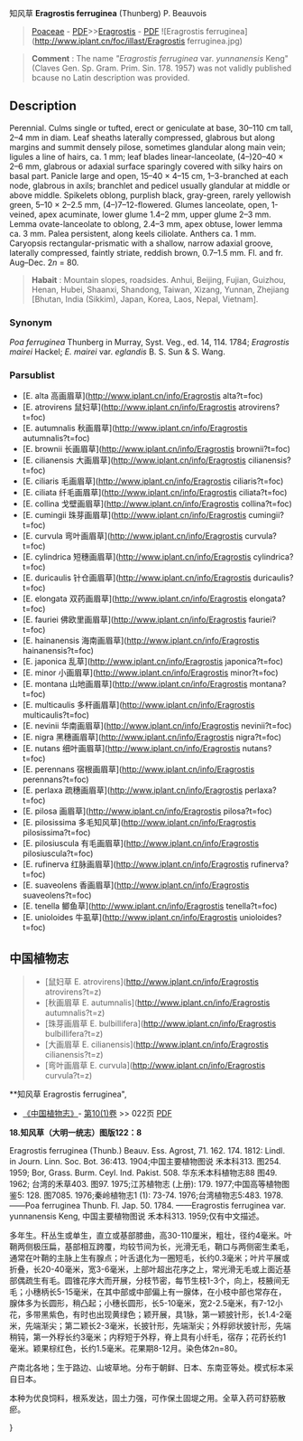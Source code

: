 知风草 **Eragrostis ferruginea** (Thunberg) P. Beauvois

> [Poaceae](http://www.iplant.cn/info/Poaceae?t=foc) - [PDF](http://www.iplant.cn/foc/pdf/Poaceae.pdf)>>[Eragrostis](http://www.iplant.cn/info/Eragrostis?t=foc) - [PDF](http://www.iplant.cn/foc/pdf/Eragrostis.pdf)
![Eragrostis ferruginea](http://www.iplant.cn/foc/illast/Eragrostis ferruginea.jpg)

> **Comment** : 
> The name *\"Eragrostis ferruginea* var. *yunnanensis* Keng\" (Claves Gen. Sp. Gram. Prim. Sin. 178. 1957) was not validly published bcause no Latin description was provided.

## Description

Perennial. Culms single or tufted, erect or geniculate at base, 30–110 cm tall, 2–4 mm in diam. Leaf sheaths laterally compressed, glabrous but along margins and summit densely pilose, sometimes glandular along main vein; ligules a line of hairs, ca. 1 mm; leaf blades linear-lanceolate, (4–)20–40 × 2–6 mm, glabrous or adaxial surface sparingly covered with silky hairs on basal part. Panicle large and open, 15–40 × 4–15 cm, 1–3-branched at each node, glabrous in axils; branchlet and pedicel usually glandular at middle or above middle. Spikelets oblong, purplish black, gray-green, rarely yellowish green, 5–10 × 2–2.5 mm, (4–)7–12-flowered. Glumes lanceolate, open, 1-veined, apex acuminate, lower glume 1.4–2 mm, upper glume 2–3 mm. Lemma ovate-lanceolate to oblong, 2.4–3 mm, apex obtuse, lower lemma ca. 3 mm. Palea persistent, along keels ciliolate. Anthers ca. 1 mm. Caryopsis rectangular-prismatic with a shallow, narrow adaxial groove, laterally compressed, faintly striate, reddish brown, 0.7–1.5 mm. Fl. and fr. Aug–Dec. 2*n* = 80.

> **Habait** : 
> Mountain slopes, roadsides. Anhui, Beijing, Fujian, Guizhou, Henan, Hubei, Shaanxi, Shandong, Taiwan, Xizang, Yunnan, Zhejiang [Bhutan, India (Sikkim), Japan, Korea, Laos, Nepal, Vietnam].

### Synonym
*Poa ferruginea* Thunberg in Murray, Syst. Veg., ed. 14, 114. 1784; *Eragrostis mairei* Hackel; *E. mairei* var. *eglandis* B. S. Sun & S. Wang.

### Parsublist

* [E.  alta  高画眉草](http://www.iplant.cn/info/Eragrostis alta?t=foc)
* [E.  atrovirens  鼠妇草](http://www.iplant.cn/info/Eragrostis atrovirens?t=foc)
* [E.  autumnalis  秋画眉草](http://www.iplant.cn/info/Eragrostis autumnalis?t=foc)
* [E.  brownii  长画眉草](http://www.iplant.cn/info/Eragrostis brownii?t=foc)
* [E.  cilianensis  大画眉草](http://www.iplant.cn/info/Eragrostis cilianensis?t=foc)
* [E.  ciliaris  毛画眉草](http://www.iplant.cn/info/Eragrostis ciliaris?t=foc)
* [E.  ciliata  纤毛画眉草](http://www.iplant.cn/info/Eragrostis ciliata?t=foc)
* [E.  collina  戈壁画眉草](http://www.iplant.cn/info/Eragrostis collina?t=foc)
* [E.  cumingii  珠芽画眉草](http://www.iplant.cn/info/Eragrostis cumingii?t=foc)
* [E.  curvula  弯叶画眉草](http://www.iplant.cn/info/Eragrostis curvula?t=foc)
* [E.  cylindrica  短穗画眉草](http://www.iplant.cn/info/Eragrostis cylindrica?t=foc)
* [E.  duricaulis  针仓画眉草](http://www.iplant.cn/info/Eragrostis duricaulis?t=foc)
* [E.  elongata  双药画眉草](http://www.iplant.cn/info/Eragrostis elongata?t=foc)
* [E.  fauriei  佛欧里画眉草](http://www.iplant.cn/info/Eragrostis fauriei?t=foc)
* [E.  hainanensis  海南画眉草](http://www.iplant.cn/info/Eragrostis hainanensis?t=foc)
* [E.  japonica  乱草](http://www.iplant.cn/info/Eragrostis japonica?t=foc)
* [E.  minor  小画眉草](http://www.iplant.cn/info/Eragrostis minor?t=foc)
* [E.  montana  山地画眉草](http://www.iplant.cn/info/Eragrostis montana?t=foc)
* [E.  multicaulis  多秆画眉草](http://www.iplant.cn/info/Eragrostis multicaulis?t=foc)
* [E.  nevinii  华南画眉草](http://www.iplant.cn/info/Eragrostis nevinii?t=foc)
* [E.  nigra  黑穗画眉草](http://www.iplant.cn/info/Eragrostis nigra?t=foc)
* [E.  nutans  细叶画眉草](http://www.iplant.cn/info/Eragrostis nutans?t=foc)
* [E.  perennans  宿根画眉草](http://www.iplant.cn/info/Eragrostis perennans?t=foc)
* [E.  perlaxa  疏穗画眉草](http://www.iplant.cn/info/Eragrostis perlaxa?t=foc)
* [E.  pilosa  画眉草](http://www.iplant.cn/info/Eragrostis pilosa?t=foc)
* [E.  pilosissima  多毛知风草](http://www.iplant.cn/info/Eragrostis pilosissima?t=foc)
* [E.  pilosiuscula  有毛画眉草](http://www.iplant.cn/info/Eragrostis pilosiuscula?t=foc)
* [E.  rufinerva  红脉画眉草](http://www.iplant.cn/info/Eragrostis rufinerva?t=foc)
* [E.  suaveolens  香画眉草](http://www.iplant.cn/info/Eragrostis suaveolens?t=foc)
* [E.  tenella  鲫鱼草](http://www.iplant.cn/info/Eragrostis tenella?t=foc)
* [E.  unioloides  牛虱草](http://www.iplant.cn/info/Eragrostis unioloides?t=foc)

## 中国植物志

> * [鼠妇草  E.  atrovirens](http://www.iplant.cn/info/Eragrostis atrovirens?t=z)
> * [秋画眉草  E.  autumnalis](http://www.iplant.cn/info/Eragrostis autumnalis?t=z)
> * [珠芽画眉草  E.  bulbillifera](http://www.iplant.cn/info/Eragrostis bulbillifera?t=z)
> * [大画眉草  E.  cilianensis](http://www.iplant.cn/info/Eragrostis cilianensis?t=z)
> * [弯叶画眉草  E.  curvula](http://www.iplant.cn/info/Eragrostis curvula?t=z)

**知风草 Eragrostis ferruginea",

* [《中国植物志》](http://www.iplant.cn/frps)- [第10(1)卷](http://www.iplant.cn/frps/vol/10(1)) >> 022页 [PDF](http://www.iplant.cn/frps/pdf/10(1)/022a.pdf)

**18.知风草（大明一统志）图版122：8**

Eragrostis ferruginea (Thunb.) Beauv. Ess. Agrost, 71. 162. 174. 1812: Lindl. in Journ. Linn. Soc. Bot. 36:413. 1904;中国主要植物图说 禾本科313. 图254. 1959; Bor, Grass. Burm. Ceyl. Ind. Pakist. 508. 华东禾本科植物志88 图49. 1962; 台湾的禾草403. 图97. 1975;江苏植物志 (上册): 179. 1977;中国高等植物图鉴5: 128. 图7085. 1976;秦岭植物志1 (1): 73-74. 1976;台湾植物志5:483. 1978.——Poa ferruginea Thunb. Fl. Jap. 50. 1784. ——Eragrostis ferruginea var. yunnanensis Keng, 中国主要植物图说 禾本科313. 1959;仅有中文描述。

多年生。秆丛生或单生，直立或基部膝曲，高30-110厘米，粗壮，径约4毫米。叶鞘两侧极压扁，基部相互跨覆，均较节间为长，光滑无毛，鞘口与两侧密生柔毛，通常在叶鞘的主脉上生有腺点；叶舌退化为一圈短毛，长约0.3毫米；叶片平展或折叠，长20-40毫米，宽3-6毫米，上部叶超出花序之上，常光滑无毛或上面近基部偶疏生有毛。圆锥花序大而开展，分枝节密，每节生枝1-3个，向上，枝腋间无毛；小穗柄长5-15毫米，在其中部或中部偏上有一腺体，在小枝中部也常存在，腺体多为长圆形，稍凸起；小穗长圆形，长5-10毫米，宽2-2.5毫米，有7-12小花，多带黑紫色，有时也出现黄绿色；颖开展，具1脉，第一颖披针形，长1.4-2毫米，先端渐尖；第二颖长2-3毫米，长披针形，先端渐尖；外稃卵状披针形，先端稍钝，第一外稃长约3毫米；内稃短于外稃，脊上具有小纤毛，宿存；花药长约1毫米。颖果棕红色，长约1.5毫米。花果期8-12月。染色体2n=80。

产南北各地；生于路边、山坡草地。分布于朝鲜、日本、东南亚等处。模式标本采自日本。

本种为优良饲料，根系发达，固土力强，可作保土固堤之用。全草入药可舒筋散瘀。

}